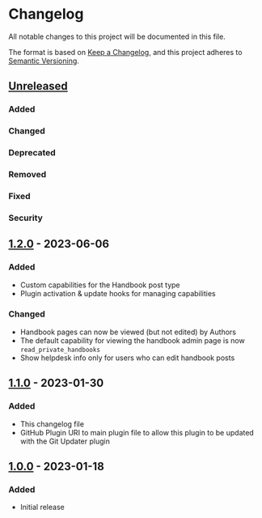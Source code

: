 # Changelog

All notable changes to this project will be documented in this file.

The format is based on [Keep a Changelog](https://keepachangelog.com/en/1.0.0/),
and this project adheres to [Semantic Versioning](https://semver.org/spec/v2.0.0.html).

## [Unreleased]

### Added

### Changed

### Deprecated

### Removed

### Fixed

### Security

## [1.2.0] - 2023-06-06

### Added
- Custom capabilities for the Handbook post type
- Plugin activation & update hooks for managing capabilities

### Changed
- Handbook pages can now be viewed (but not edited) by Authors
- The default capability for viewing the handbook admin page is now `read_private_handbooks`
- Show helpdesk info only for users who can edit handbook posts

## [1.1.0] - 2023-01-30

### Added
- This changelog file
- GitHub Plugin URI to main plugin file to allow this plugin to be updated with the Git Updater plugin

## [1.0.0] - 2023-01-18

### Added

- Initial release

[unreleased]: https://github.com/devcollaborative/editor-handbook/compare/v1.2.0...HEAD
[1.2.0]: https://github.com/devcollaborative/editor-handbook/compare/v1.1.0...v1.2.0
[1.1.0]: https://github.com/devcollaborative/editor-handbook/compare/v1.0.0...v1.1.0
[1.0.0]: https://github.com/devcollaborative/editor-handbook/releases/tag/v1.0.0
